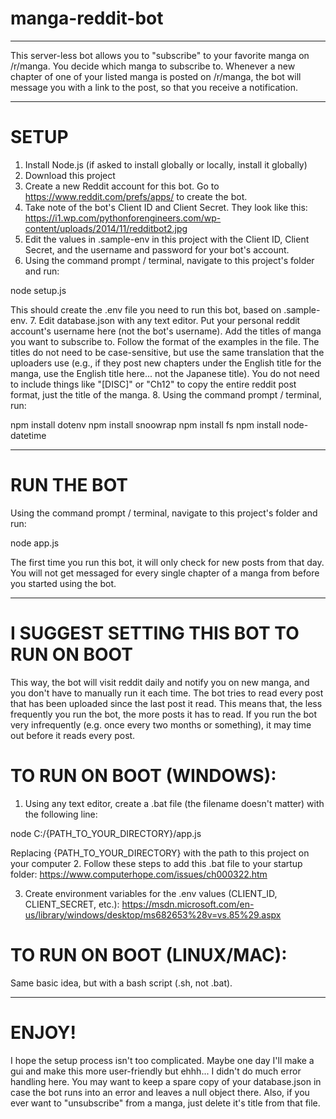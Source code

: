 # manga-reddit-bot
___________________


This server-less bot allows you to "subscribe" to your favorite manga on /r/manga. You decide which manga to subscribe to. Whenever a new chapter of one of your listed manga is posted on /r/manga, the bot will message you with a link to the post, so that you receive a notification.
__________________________________________________________________________________


# SETUP
1. Install Node.js (if asked to install globally or locally, install it globally)
2. Download this project
3. Create a new Reddit account for this bot. Go to https://www.reddit.com/prefs/apps/ to create the bot.
4. Take note of the bot's Client ID and Client Secret. They look like this: https://i1.wp.com/pythonforengineers.com/wp-content/uploads/2014/11/redditbot2.jpg
5. Edit the values in .sample-env in this project with the Client ID, Client Secret, and the username and password for your bot's account.
6. Using the command prompt / terminal, navigate to this project's folder and run:

node setup.js        

This should create the .env file you need to run this bot, based on .sample-env.
7. Edit database.json with any text editor. Put your personal reddit account's username here (not the bot's username). Add the titles of manga you want to subscribe to. Follow the format of the examples in the file. The titles do not need to be case-sensitive, but use the same translation that the uploaders use (e.g., if they post new chapters under the English title for the manga, use the English title here... not the Japanese title). You do not need to include things like "[DISC]" or "Ch12" to copy the entire reddit post format, just the title of the manga.
8. Using the command prompt / terminal, run:

npm install dotenv
npm install snoowrap
npm install fs
npm install node-datetime

_____________________________________________________________________________________


# RUN THE BOT  
Using the command prompt / terminal, navigate to this project's folder and run:

node app.js

The first time you run this bot, it will only check for new posts from that day. You will not get messaged for every single chapter of a manga from before you started using the bot.
_____________________________________________________________________________________


# I SUGGEST SETTING THIS BOT TO RUN ON BOOT
This way, the bot will visit reddit daily and notify you on new manga, and you don't have to manually run it each time. The bot tries to read every post that has been uploaded since the last post it read. This means that, the less frequently you run the bot, the more posts it has to read. If you run the bot very infrequently (e.g. once every two months or something), it may time out before it reads every post.

# TO RUN ON BOOT (WINDOWS):
1. Using any text editor, create a .bat file (the filename doesn't matter) with the following line:

node C:/{PATH_TO_YOUR_DIRECTORY}/app.js

Replacing {PATH_TO_YOUR_DIRECTORY} with the path to this project on your computer
2. Follow these steps to add this .bat file to your startup folder: https://www.computerhope.com/issues/ch000322.htm

3. Create environment variables for the .env values (CLIENT_ID, CLIENT_SECRET, etc.): https://msdn.microsoft.com/en-us/library/windows/desktop/ms682653%28v=vs.85%29.aspx

# TO RUN ON BOOT (LINUX/MAC):
 Same basic idea, but with a bash script (.sh, not .bat).
___________________________________________________________________________________


# ENJOY!
I hope the setup process isn't too complicated. Maybe one day I'll make a gui and make this more user-friendly but ehhh...
I didn't do much error handling here. You may want to keep a spare copy of your database.json in case the bot runs into an error and leaves a null object there. Also, if you ever want to "unsubscribe" from a manga, just delete it's title from that file.

